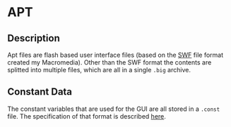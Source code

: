 # APT

## Description

Apt files are flash based user interface files (based on the [SWF](https://www.mobilefish.com/download/flash/swf_file_format_spec_v9.pdf) 
file format created my Macromedia). Other than the SWF format the contents are splitted into multiple files, 
which are all in a single `.big` archive.

## Constant Data

The constant variables that are used for the GUI are all stored in a `.const` file. The specification of that 
format is described [here](CONST.md).